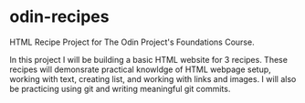 # odin-recipes
HTML Recipe Project for The Odin Project's Foundations Course.

In this project I will be building a basic HTML website for 3 recipes.
These recipes will demonsrate practical knowldge of HTML webpage setup,
working with text, creating list, and working with links and images.
I will also be practicing using git and writing meaningful git commits.